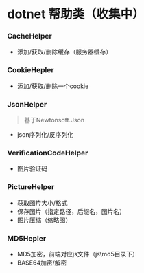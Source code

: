 # dotnet 帮助类（收集中）


### CacheHelper
- 添加/获取/删除缓存（服务器缓存）

### CookieHepler
- 添加/获取/删除一个cookie

### JsonHelper
> 基于Newtonsoft.Json

-  json序列化/反序列化

### VerificationCodeHelper
- 图片验证码

### PictureHelper
- 获取图片大小/格式
- 保存图片（指定路径，后缀名，图片名）
- 图片压缩（缩略图）

### MD5Hepler
- MD5加密，前端对应js文件（js\md5目录下）
- BASE64加密/解密

### 